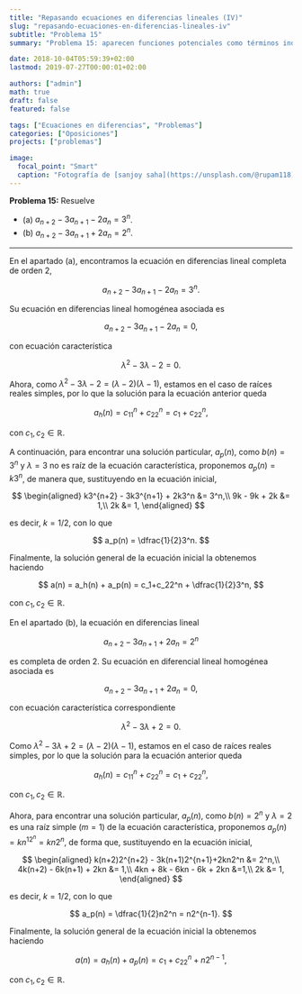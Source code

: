 ```yaml
---
title: "Repasando ecuaciones en diferencias lineales (IV)"
slug: "repasando-ecuaciones-en-diferencias-lineales-iv"
subtitle: "Problema 15"
summary: "Problema 15: aparecen funciones potenciales como términos independientes."

date: 2018-10-04T05:59:39+02:00
lastmod: 2019-07-27T00:00:01+02:00

authors: ["admin"]
math: true
draft: false
featured: false

tags: ["Ecuaciones en diferencias", "Problemas"]
categories: ["Oposiciones"]
projects: ["problemas"]

image:
  focal_point: "Smart"
  caption: "Fotografía de [sanjoy saha](https://unsplash.com/@rupam118), disponible en [Unsplash](https://unsplash.com/photos/0BZlxflMHJ8)."
---
```


**Problema 15:** Resuelve

- (a) $a_{n+2}-3a_{n+1}-2a_n = 3^n$.
- (b) $a_{n+2}-3a_{n+1}+2a_n = 2^n$.

***

En el apartado (a), encontramos la ecuación en diferencias lineal completa de orden 2, 

$$
a_{n+2}-3a_{n+1}-2a_n = 3^n.
$$

Su ecuación en diferencias lineal homogénea asociada es 

$$
a_{n+2}-3a_{n+1}-2a_n = 0,
$$

con ecuación característica 

$$
\lambda^2 - 3\lambda - 2 = 0.
$$ 

Ahora, como $\lambda^2 - 3\lambda - 2=(\lambda - 2)(\lambda - 1)$, estamos en el caso de raíces reales simples, por lo que la solución para la ecuación anterior queda 

$$
a_h(n) = c_11^n + c_22^n = c_1+c_22^n,
$$ 

con $c_1,c_2\in\mathbb{R}$. 

A continuación, para encontrar una solución particular, $a_p(n)$, como $b(n) = 3^n$ y $\lambda = 3$ no es raíz de la ecuación característica, proponemos $a_p(n) = k3^n$, de manera que, sustituyendo en la ecuación inicial, 

$$
\begin{aligned}
k3^{n+2} - 3k3^{n+1} + 2k3^n &= 3^n,\\ 
9k - 9k + 2k &= 1,\\
2k &= 1,
\end{aligned}
$$

es decir, $k = 1 / 2$, con lo que 

$$
a_p(n) = \dfrac{1}{2}3^n.
$$ 

Finalmente, la solución general de la ecuación inicial la obtenemos haciendo 

$$
a(n) = a_h(n) + a_p(n) = c_1+c_22^n + \dfrac{1}{2}3^n,
$$ 

con $c_1,c_2\in\mathbb{R}$.

En el apartado (b), la ecuación en diferencias lineal 

$$
a_{n+2}-3a_{n+1}+2a_n = 2^n
$$

es completa de orden 2. Su ecuación en diferencial lineal homogénea asociada es

$$
a_{n+2}-3a_{n+1}+2a_n = 0,
$$

con ecuación característica correspondiente 

$$
\lambda^2 - 3\lambda + 2 = 0.
$$ 

Como $\lambda^2 - 3\lambda + 2 = (\lambda - 2)(\lambda - 1)$, estamos en el caso de raíces reales simples, por lo que la solución para la ecuación anterior queda 

$$
a_h(n) = c_11^n + c_22^n=c_1+c_22^n,
$$ 

con $c_1,c_2\in\mathbb{R}$. 

Ahora, para encontrar una solución particular, $a_p(n)$, como $b(n) = 2^n$ y $\lambda=2$ es una raíz simple ($m=1$) de la ecuación característica, proponemos $a_p(n) = kn^12^n = kn2^n$, de forma que, sustituyendo en la ecuación inicial,

$$
\begin{aligned}
k(n+2)2^{n+2} - 3k(n+1)2^{n+1}+2kn2^n &= 2^n,\\
4k(n+2) - 6k(n+1) + 2kn &= 1,\\
4kn + 8k - 6kn - 6k + 2kn &=1,\\
2k &= 1,
\end{aligned}
$$

es decir, $k=1 / 2$, con lo que 

$$
a_p(n) = \dfrac{1}{2}n2^n = n2^{n-1}.
$$ 

Finalmente, la solución general de la ecuación inicial la obtenemos haciendo 

$$
a(n) = a_h(n) + a_p(n) = c_1+c_22^n+n2^{n-1},
$$ 

con $c_1,c_2\in\mathbb{R}$.
